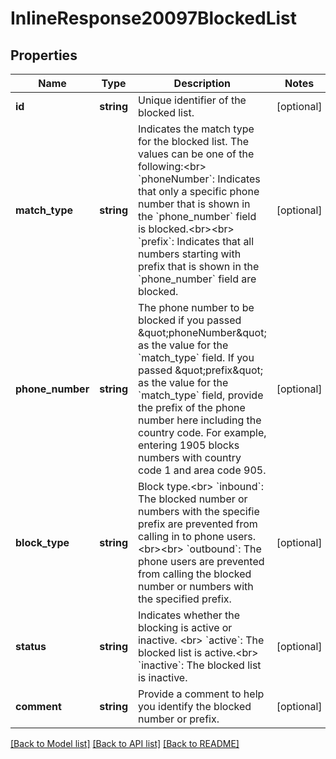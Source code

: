 # InlineResponse20097BlockedList

## Properties
Name | Type | Description | Notes
------------ | ------------- | ------------- | -------------
**id** | **string** | Unique identifier of the blocked list. | [optional] 
**match_type** | **string** | Indicates the match type for the blocked list. The values can be one of the following:&lt;br&gt; &#x60;phoneNumber&#x60;: Indicates that only a specific phone number that is shown in the &#x60;phone_number&#x60; field is blocked.&lt;br&gt;&lt;br&gt; &#x60;prefix&#x60;: Indicates that all numbers starting with prefix that is shown in the &#x60;phone_number&#x60; field are blocked. | [optional] 
**phone_number** | **string** | The phone number to be blocked if you passed \&quot;phoneNumber\&quot; as the value for the &#x60;match_type&#x60; field. If you passed \&quot;prefix\&quot; as the value for the &#x60;match_type&#x60; field, provide the prefix of the phone number here including the country code. For example, entering 1905 blocks numbers with country code 1 and area code 905. | [optional] 
**block_type** | **string** | Block type.&lt;br&gt; &#x60;inbound&#x60;: The blocked number or numbers with the specifie prefix are prevented from calling in to phone users.&lt;br&gt;&lt;br&gt; &#x60;outbound&#x60;: The phone users  are prevented from calling the blocked number or numbers with the specified prefix. | [optional] 
**status** | **string** | Indicates whether the blocking is active or inactive. &lt;br&gt; &#x60;active&#x60;: The blocked list is active.&lt;br&gt; &#x60;inactive&#x60;: The blocked list is inactive. | [optional] 
**comment** | **string** | Provide a comment to help you identify the blocked number or prefix. | [optional] 

[[Back to Model list]](../README.md#documentation-for-models) [[Back to API list]](../README.md#documentation-for-api-endpoints) [[Back to README]](../README.md)


